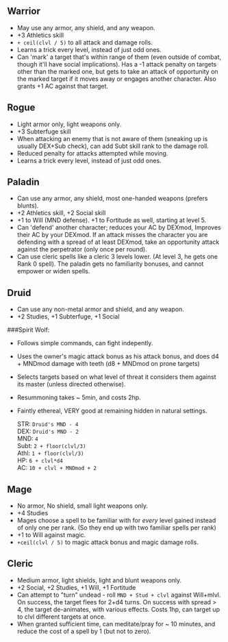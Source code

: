 Warrior
---------------

* May use any armor, any shield, and any weapon.
* +3 Athletics skill
* `+ ceil(clvl / 5)` to all attack and damage rolls.
* Learns a trick every level, instead of just odd ones.
* Can 'mark' a target that's within range of them (even outside of combat, though it'll have social implications). Has a -1 attack penalty on targets other than the marked one, but gets to take an attack of opportunity on the marked target if it moves away or engages another character. Also grants +1 AC against that target.

Rogue
--------------

* Light armor only, light weapons only.
* +3 Subterfuge skill
* When attacking an enemy that is not aware of them (sneaking up is usually DEX+Sub check), can add Subt skill rank to the damage roll.
* Reduced penalty for attacks attempted while moving.
* Learns a trick every level, instead of just odd ones.

Paladin
--------------

* Can use any armor, any shield, most one-handed weapons (prefers blunts).
* +2 Athletics skill, +2 Social skill
* +1 to Will (MND defense). +1 to Fortitude as well, starting at level 5.
* Can 'defend' another character; reduces your AC by DEXmod, Improves their AC by your DEXmod. If an attack misses the character you are defending with a spread of at least DEXmod, take an opportunity attack against the perpetrator (only once per round).
* Can use cleric spells like a cleric 3 levels lower. (At level 3, he gets one Rank 0 spell). The paladin gets no familiarity bonuses, and cannot empower or widen spells.

Druid
--------------

* Can use any non-metal armor and shield, and any weapon.
* +2 Studies, +1 Subterfuge, +1 Social

###Spirit Wolf:

  * Follows simple commands, can fight indepently. 
  * Uses the owner's magic attack bonus as his attack bonus, and does d4 + MNDmod damage with teeth (d8 + MNDmod on prone targets)
  * Selects targets based on what level of threat it considers them against its master (unless directed otherwise).
  * Resummoning takes ~ 5min, and costs 2hp.
  * Faintly ethereal, VERY good at remaining hidden in natural settings.

    STR: `Druid's MND - 4`  
    DEX: `Druid's MND - 2`  
    MND: `4`  
    Subt: `2 + floor(clvl/3)`  
    Athl: `1 + floor(clvl/3)`  
    HP:   `6 + clvl*d4`  
    AC:   `10 + clvl + MNDmod + 2`  


Mage
---------------

* No armor, No shield, small light weapons only.
* +4 Studies
* Mages choose a spell to be familiar with for *every* level gained instead of only one per rank.  (So they end up with two familiar spells per rank)
* +1 to Will against magic.
* `+ceil(clvl / 5)` to magic attack bonus and magic damage rolls.

Cleric
---------------

* Medium armor, light shields, light and blunt weapons only.
* +2 Social, +2 Studies, +1 Will, +1 Fortitude
* Can attempt to "turn" undead - roll `MND + Stud + clvl` against Will+mlvl. On success, the target flees for 2+d4 turns. On success with spread > 4, the target de-animates, with various effects. Costs 1hp, can target up to clvl different targets at once.
* When granted sufficient time, can meditate/pray for ~ 10 minutes, and reduce the cost of a spell by 1 (but not to zero).

